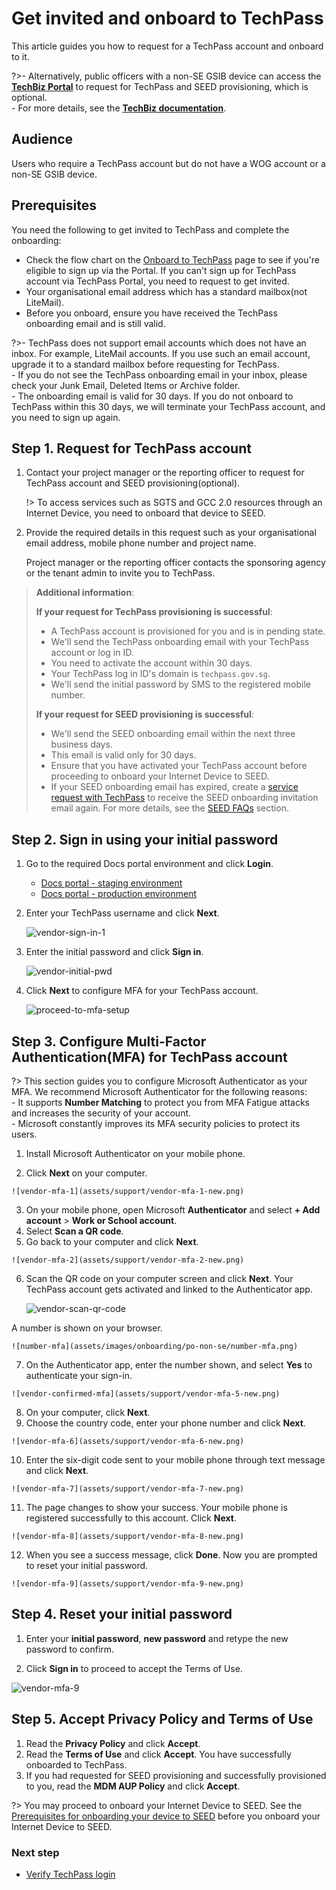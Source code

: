 # Get invited and onboard to TechPass

This article guides you how to request for a TechPass account and onboard to it. 

?>- Alternatively, public officers with a non-SE GSIB device can access the [**TechBiz Portal**](https://portal.techbiz.suite.gov.sg) to request for TechPass and SEED provisioning, which is optional. <br>- For more details, see the [**TechBiz documentation**](https://docs.developer.tech.gov.sg/docs/techbiz-documentation/).


## Audience

Users who require a TechPass account but do not have a WOG account or a non-SE GSIB device.

## Prerequisites

You need the following to get invited to TechPass and complete the onboarding:

- Check the flow chart on the [Onboard to TechPass](onboard-to-techpass) page to see if you're eligible to sign up via the Portal. If you can't sign up for TechPass account via TechPass Portal, you need to request to get invited.
- Your organisational email address which has a standard mailbox(not LiteMail).  
- Before you onboard, ensure you have received the TechPass onboarding email and is still valid.

?>- TechPass does not support email accounts which does not have an inbox. For example, LiteMail accounts. If you use such an email account, upgrade it to a standard mailbox before requesting for TechPass.<br>- If you do not see the TechPass onboarding email in your inbox, please check your Junk Email, Deleted Items or Archive folder.<br>- The onboarding email is valid for 30 days. If you do not onboard to TechPass within this 30 days, we will terminate your TechPass account, and you need to sign up again.


## Step 1. Request for TechPass account

1. Contact your project manager or the reporting officer to request for TechPass account and SEED provisioning(optional).

   !> To access services such as SGTS and GCC 2.0 resources through an Internet Device, you need to onboard that device to SEED.

2. Provide the required details in this request such as your organisational email address, mobile phone number and project name.

   Project manager or the reporting officer contacts the sponsoring agency or the tenant admin to invite you to TechPass.

  > **Additional information**:
  >
  > **If your request for TechPass provisioning
  is successful**:
  >
  >- A TechPass account is provisioned for you and is in pending state.
  >- We'll send the TechPass onboarding email with your TechPass account or log in ID. 
  >- You need to activate the account within 30 days. 
  >- Your TechPass log in ID's domain is ```techpass.gov.sg```.
  >- We'll send the initial password by SMS to the registered mobile number.
  >
  > **If your request for SEED provisioning is successful**:
  >
  >- We'll send the SEED onboarding email within the next three business days.
  >- This email is valid only for 30 days.
  >- Ensure that you have activated your TechPass account before proceeding to onboard your Internet Device to SEED.
  >- If your SEED onboarding email has expired, create a [service request with TechPass](https://go.gov.sg/seed-techpass-support) to receive the SEED onboarding invitation email again. For more details, see the [SEED FAQs](https://docs.developer.tech.gov.sg/docs/security-suite-for-engineering-endpoint-devices/faqs/seed-faq-general) section.

 
## Step 2. Sign in using your initial password



1. Go to the required Docs portal environment and click **Login**.

    - [Docs portal - staging environment](https://stg.docs.developer.tech.gov.sg/)
    - [Docs portal - production environment](https://docs.developer.tech.gov.sg/)
2. Enter your TechPass username and click **Next**.

   ![vendor-sign-in-1](assets/support/Vendor_email.png)
3. Enter the initial password and click **Sign in**.

   ![vendor-initial-pwd](assets/support/vendor-initial-password.png)
4. Click **Next** to configure MFA for your TechPass account. 

   ![proceed-to-mfa-setup](assets/support/more-info-required.png ':size=500')
 
## Step 3. Configure Multi-Factor Authentication(MFA) for TechPass account

?> This section guides you to configure Microsoft Authenticator as your MFA. We recommend Microsoft Authenticator for the following reasons:<br>- It supports **Number Matching** to protect you from MFA Fatigue attacks and increases the security of your account.<br>- Microsoft constantly improves its MFA security policies to protect its users.


  1. Install Microsoft Authenticator on your mobile phone.

  2. Click **Next** on your computer. 

    ![vendor-mfa-1](assets/support/vendor-mfa-1-new.png)

  3. On your mobile phone, open Microsoft **Authenticator** and select **+ Add account** > **Work or School account**.
  4. Select **Scan a QR code**.
  5. Go back to your computer and click **Next**.

    ![vendor-mfa-2](assets/support/vendor-mfa-2-new.png)

  6. Scan the QR code on your computer screen and click **Next**. Your TechPass account gets activated and linked to the Authenticator app.

     ![vendor-scan-qr-code](assets/support/vendor-mfa-3-new.png)

   A number is shown on your browser.
   
    ![number-mfa](assets/images/onboarding/po-non-se/number-mfa.png)

  7. On the Authenticator app, enter the number shown, and select **Yes** to authenticate your sign-in. 
   
    ![vendor-confirmed-mfa](assets/support/vendor-mfa-5-new.png)

  8. On your computer, click **Next**.
  9. Choose the country code, enter your phone number and click **Next**.
  
    ![vendor-mfa-6](assets/support/vendor-mfa-6-new.png)

  10. Enter the six-digit code sent to your mobile phone through text message and click **Next**.

    ![vendor-mfa-7](assets/support/vendor-mfa-7-new.png)

  11. The page changes to show your success. Your mobile phone is registered successfully to this account. Click **Next**.

    ![vendor-mfa-8](assets/support/vendor-mfa-8-new.png)

  12. When you see a success message, click **Done**. Now you are prompted to reset your initial password.

    ![vendor-mfa-9](assets/support/vendor-mfa-9-new.png)

## Step 4. Reset your initial password

 1. Enter your **initial password**, **new password** and retype the new password to confirm.

  2. Click **Sign in** to proceed to accept the Terms of Use.

  ![vendor-mfa-9](assets/support/vendor-update-initial-password.png)


## Step 5. Accept Privacy Policy and Terms of Use

1. Read the **Privacy Policy** and click **Accept**.
2. Read the **Terms of Use** and click **Accept**. You have successfully onboarded to TechPass.
3. If you had requested for SEED provisioning and successfully provisioned to you, read the **MDM AUP Policy** and click **Accept**.

  ?> You may proceed to onboard your Internet Device to SEED. See the [Prerequisites for onboarding your device to SEED](https://docs.developer.tech.gov.sg/docs/security-suite-for-engineering-endpoint-devices/#/prerequisites-for-onboarding) before you onboard your Internet Device to SEED.

### Next step

- [Verify TechPass login](log-in-with-techpass#log-in-to-a-service-using-your-techpass-account)


